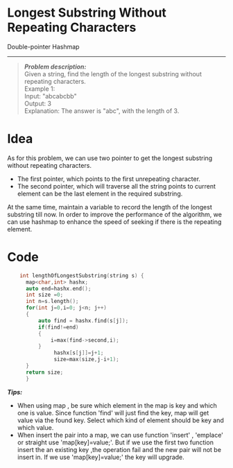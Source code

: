 # Longest Substring Without Repeating Characters

Double-pointer Hashmap

-----------------------------

> ***Problem description:***   
>Given a string, find the length of the longest substring without repeating characters.  
> Example 1:  
> Input: "abcabcbb"  
> Output: 3   
> Explanation: The answer is "abc", with the length of 3.    

# Idea 
As for this problem, we can use two pointer to get the longest substring without repeating characters.  
- The first pointer, which points to the first unrepeating character.  
- The second pointer, which will traverse all the string points to current element can be the last element in the required substring. 
  
At the same time, maintain a variable to record the length of the longest substring till now. In order to improve the performance of the algorithm, we can use hashmap to enhance the speed of seeking if there is the repeating element.   

# Code
```c++
    int lengthOfLongestSubstring(string s) {
      map<char,int> hashx;
      auto end=hashx.end();
      int size =0;
      int n=s.length();
      for(int j=0,i=0; j<n; j++)
      {
          auto find = hashx.find(s[j]);
          if(find!=end)
          {
              i=max(find->second,i);       
          }
               hashx[s[j]]=j+1;
               size=max(size,j-i+1);   
      }
      return size;
      }
```
***Tips:***
* When using map , be sure which element in the map is key and which one is value. Since function 'find' will just find the key, map will get value via the found key. Select which kind of element should be key and which value.
* When insert the pair into a map, we can use function 'insert' , 'emplace' or straight use 'map[key]=value;'. But if we use the first two function insert the an existing key ,the operation fail and the new pair will not be insert in. If we use 'map[key]=value;' the key will upgrade.

    
